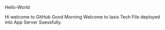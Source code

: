  Hello-World

Hi welcome to GitHub
Good Morning
Welcome to Iaxis Tech
File deployed into App Server Suessfully.


